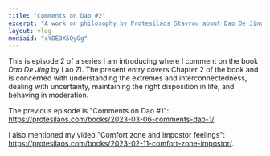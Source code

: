 ```yaml
---
title: "Comments on Dao #2"
excerpt: "A work on philosophy by Protesilaos Stavrou about Dao De Jing by Lao Zi.  Episode 2 in the series."
layout: vlog
mediaid: "xYDE3X6QyGg"
---
```


This is episode 2 of a series I am introducing where I comment on the
book _Dao De Jing_ by Lao Zi.  The present entry covers Chapter 2 of
the book and is concerned with understanding the extremes and
interconnectedness, dealing with uncertainty, maintaining the right
disposition in life, and behaving in moderation.

The previous episode is "Comments on Dao #1":
<https://protesilaos.com/books/2023-03-06-comments-dao-1/>

I also mentioned my video "Comfort zone and impostor feelings":
<https://protesilaos.com/books/2023-02-11-comfort-zone-impostor/>.

